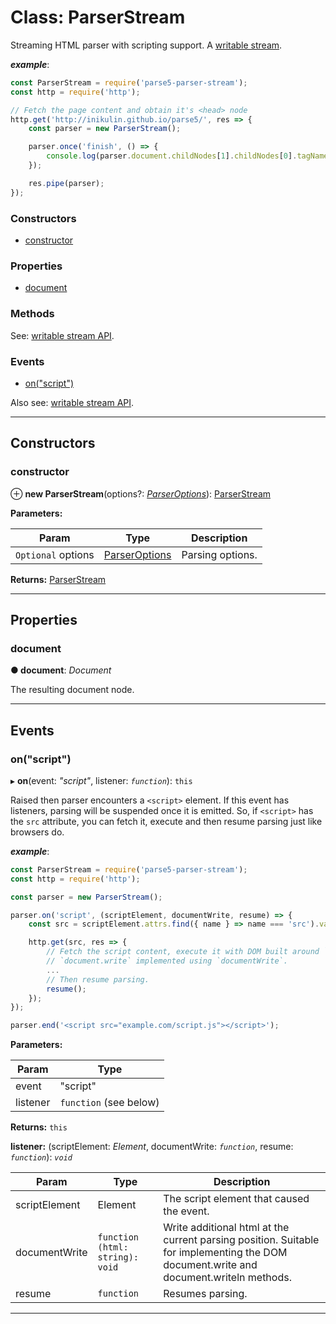 # Class: ParserStream

Streaming HTML parser with scripting support. A [writable stream](https://nodejs.org/api/stream.html#stream_class_stream_writable).

*__example__*:

```js
const ParserStream = require('parse5-parser-stream');
const http = require('http');

// Fetch the page content and obtain it's <head> node
http.get('http://inikulin.github.io/parse5/', res => {
    const parser = new ParserStream();

    parser.once('finish', () => {
        console.log(parser.document.childNodes[1].childNodes[0].tagName); //> 'head'
    });

    res.pipe(parser);
});
```

### Constructors

* [constructor](#constructor)

### Properties

* [document](#document)

### Methods

See: [writable stream API](https://nodejs.org/api/stream.html#stream_class_stream_writable).

### Events

* [on("script")](#on_script)

Also see: [writable stream API](https://nodejs.org/api/stream.html#stream_class_stream_writable).

---

## Constructors

<a id="constructor"></a>

###  constructor

⊕ **new ParserStream**(options?: *[ParserOptions](../../parse5/docs/options/parser-options.md)*): [ParserStream]()

**Parameters:**

| Param | Type | Description |
| ------ | ------ | ------ |
| `Optional` options | [ParserOptions](../../parse5/docs/options/parser-options.md) |  Parsing options. |

**Returns:** [ParserStream]()

___

## Properties

<a id="document"></a>

###  document

**● document**: *Document*

The resulting document node.
___

## Events

<a id="on_script"></a>

###  on("script")

▸ **on**(event: *"script"*, listener: *`function`*): `this`

Raised then parser encounters a `<script>` element. If this event has listeners, parsing will be suspended once it is emitted. So, if `<script>` has the `src` attribute, you can fetch it, execute and then resume parsing just like browsers do.

*__example__*:

```js
const ParserStream = require('parse5-parser-stream');
const http = require('http');

const parser = new ParserStream();

parser.on('script', (scriptElement, documentWrite, resume) => {
    const src = scriptElement.attrs.find({ name } => name === 'src').value;

    http.get(src, res => {
        // Fetch the script content, execute it with DOM built around `parser.document` and
        // `document.write` implemented using `documentWrite`.
        ...
        // Then resume parsing.
        resume();
    });
});

parser.end('<script src="example.com/script.js"></script>');
```

**Parameters:**

| Param | Type |
| ------ | ------ |
| event | "script" |
| listener | `function` (see below) |

**Returns:** `this`

**listener:** (scriptElement: *Element*, documentWrite: *`function`*, resume: *`function`*): *`void`*

| Param | Type | Description |
| ------ | ------ | ------ |
| scriptElement | Element |  The script element that caused the event. |
| documentWrite | `function (html: string): void` |  Write additional html at the current parsing position. Suitable for implementing the DOM document.write and document.writeln methods. |
| resume | `function` | Resumes parsing.

___
